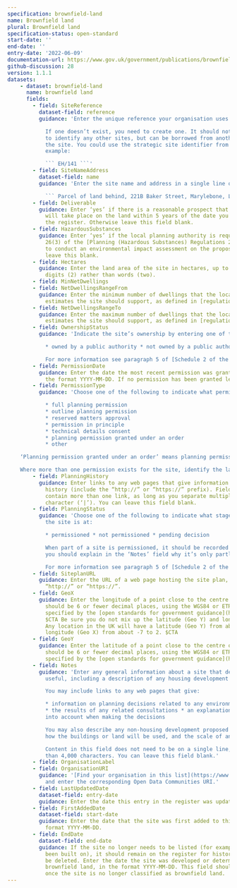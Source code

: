 ```yaml
---
specification: brownfield-land
name: Brownfield land
plural: Brownfield land
specification-status: open-standard
start-date: ''
end-date: ''
entry-date: '2022-06-09'
documentation-url: https://www.gov.uk/government/publications/brownfield-land-registers-data-standard/publish-your-brownfield-land-data
github-discussion: 28
version: 1.1.1
datasets:
    - dataset: brownfield-land
      name: brownfield land
      fields:
        - field: SiteReference
          dataset-field: reference
          guidance: 'Enter the unique reference your organisation uses to identify the site.

            If one doesn’t exist, you need to create one. It should not be used by your organisation
            to identify any other sites, but can be borrowed from another data set listing
            the site. You could use the strategic site identifier from your local plan, for
            example:

            ``` EH/141 ```'
        - field: SiteNameAddress
          dataset-field: name
          guidance: 'Enter the site name and address in a single line of text, for example:

            ``` Parcel of land behind, 221B Baker Street, Marylebone, London, NW1 6XE ```'
        - field: Deliverable
          guidance: Enter ‘yes’ if there is a reasonable prospect that residential development
            will take place on the land within 5 years of the date you enter this site in
            the register. Otherwise leave this field blank.
        - field: HazardousSubstances
          guidance: Enter ‘yes’ if the local planning authority is required by regulation
            26(3) of the [Planning (Hazardous Substances) Regulations 2015](https://www.legislation.gov.uk/uksi/2015/627/regulation/26/made)
            to conduct an environmental impact assessment on the proposed development. Otherwise
            leave this blank.
        - field: Hectares
          guidance: Enter the land area of the site in hectares, up to 2 decimal places. Use
            digits (2) rather than words (two).
        - field: MinNetDwellings
        - field: NetDwellingsRangeFrom
          guidance: Enter the minimum number of dwellings that the local planning authority
            estimates the site should support, as defined in [regulation 2 of the 2017 Regulations](http://www.legislation.gov.uk/uksi/2017/403/regulation/2/made).
        - field: NetDwellingsRangeTo
          guidance: Enter the maximum number of dwellings that the local planning authority
            estimates the site should support, as defined in [regulation 2 of the 2017 Regulations](http://www.legislation.gov.uk/uksi/2017/403/regulation/2/made).
        - field: OwnershipStatus
          guidance: 'Indicate the site’s ownership by entering one of the following values:

            * owned by a public authority * not owned by a public authority * mixed ownership

            For more information see paragraph 5 of [Schedule 2 of the 2017 Regulations](http://www.legislation.gov.uk/uksi/2017/403/schedule/2/made).'
        - field: PermissionDate
          guidance: Enter the date the most recent permission was granted on the site, in
            the format YYYY-MM-DD. If no permission has been granted leave this blank.
        - field: PermissionType
          guidance: 'Choose one of the following to indicate what permission type the site has:

            * full planning permission
            * outline planning permission
            * reserved matters approval
            * permission in principle
            * technical details consent
            * planning permission granted under an order
            * other

    ‘Planning permission granted under an order’ means planning permission granted under a local development order, a mayoral development order or a neighbourhood development order.

    Where more than one permission exists for the site, identify the latest permission granted. List any other permissions, including the date that each permission was granted or deemed to have been granted, in the ’Notes’ column.'
        - field: PlanningHistory
          guidance: Enter links to any web pages that give information on the site’s planning
            history (include the “http://” or “https://” prefix). Fields in this column can
            contain more than one link, as long as you separate multiple links with the pipe
            character (‘|’). You can leave this field blank.
        - field: PlanningStatus
          guidance: 'Choose one of the following to indicate what stage of the planning process
            the site is at:

            * permissioned * not permissioned * pending decision

            When part of a site is permissioned, it should be recorded as “permissioned” and
            you should explain in the ‘Notes’ field why it’s only partly permissioned.

            For more information see paragraph 5 of [Schedule 2 of the 2017 Regulations](http://www.legislation.gov.uk/uksi/2017/403/schedule/2/made).'
        - field: SiteplanURL
          guidance: Enter the URL of a web page hosting the site plan, beginning with either
            “http://” or “https://”.
        - field: GeoX
          guidance: Enter the longitude of a point close to the centre of the site. The value
            should be 6 or fewer decimal places, using the WGS84 or ETRS89 coordinate systems
            specified by the [open standards for government guidance](https://www.gov.uk/government/publications/open-standards-for-government/exchange-of-location-point).
            $CTA Be sure you do not mix up the latitude (Geo Y) and longitude (Geo X) values.
            Any location in the UK will have a latitude (Geo Y) from about 49 to 57 and a
            longitude (Geo X) from about -7 to 2. $CTA
        - field: GeoY
          guidance: Enter the latitude of a point close to the centre of the site. The value
            should be 6 or fewer decimal places, using the WGS84 or ETRS89 coordinate systems
            specified by the [open standards for government guidance](https://www.gov.uk/government/publications/open-standards-for-government/exchange-of-location-point).
        - field: Notes
          guidance: 'Enter any general information about a site that developers might find
            useful, including a description of any housing development proposed for the site.

            You may include links to any web pages that give:

            * information on planning decisions related to any environmental impact assessments
            * the results of any related consultations * an explanation of how they were taken
            into account when making the decisions

            You may also describe any non-housing development proposed for the site. Indicate
            how the buildings or land will be used, and the scale of any such development.

            Content in this field does not need to be on a single line, but should be no longer
            than 4,000 characters. You can leave this field blank.'
        - field: OrganisationLabel
        - field: OrganisationURI
          guidance: '[Find your organisation in this list](https://www.digital-land.info/entity?typology=organisation)
            and enter the corresponding Open Data Communities URI.'
        - field: LastUpdatedDate
          dataset-field: entry-date
          guidance: Enter the date this entry in the register was updated, in the format YYYY-MM-DD.
        - field: FirstAddedDate
          dataset-field: start-date
          guidance: Enter the date that the site was first added to this register, in the
            format YYYY-MM-DD.
        - field: EndDate
          dataset-field: end-date
          guidance: If the site no longer needs to be listed (for example, if the site has
            been built on), it should remain on the register for historical reasons and not
            be deleted. Enter the date the site was developed or determined to no longer be
            brownfield land, in the format YYYY-MM-DD. This field should only be filled in
            once the site is no longer classified as brownfield land.
---
```

